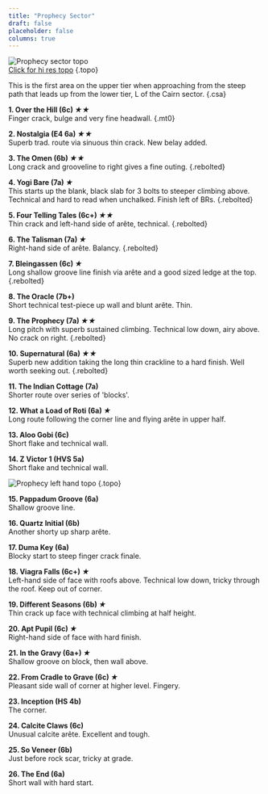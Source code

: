 ```yaml
---
title: "Prophecy Sector"
draft: false
placeholder: false
columns: true
---
```


            
![Prophecy sector topo](/img/peak/buxton/Harpur-Hill_Prophecy-Sector.jpg)  
[Click for hi res topo](/img/peak/buxton/Harpur-Hill_Prophecy-Sector_Hires.jpg)
{.topo}

This is the first area on the upper tier when approaching from the steep path that leads up from the lower tier, L of the Cairn sector.
{.csa}

**1. Over the Hill (6c) *★★***  
Finger crack, bulge and very fine headwall. 
{.mt0}

**2. Nostalgia (E4 6a) *★★***  
Superb trad. route via sinuous thin crack. New belay added. 

**3. The Omen (6b) *★★***  
Long crack and grooveline to right gives a fine outing. 
{.rebolted}  


**4. Yogi Bare (7a) *★***  
This starts up the blank, black slab for 3 bolts to steeper climbing above. Technical and hard to read when unchalked. Finish left of BRs. 
{.rebolted}

**5. Four Telling Tales (6c+) *★★***  
Thin crack and left-hand side of arête, technical. 
{.rebolted}

**6. The Talisman (7a) *★***  
Right-hand side of arête. Balancy. 
{.rebolted}

**7. Bleingassen (6c) *★***  
Long shallow groove line finish via arête and a good sized ledge at the top. 
{.rebolted}

**8. The Oracle (7b+)**  
Short technical test-piece up wall and blunt arête. Thin.

**9. The Prophecy (7a) *★★***  
Long pitch with superb sustained climbing. Technical low down, airy above. No crack on right. 
{.rebolted}

**10. Supernatural (6a) *★★***  
Superb new addition taking the long thin crackline to a hard finish. Well worth seeking out. 
{.rebolted}

**11. The Indian Cottage (7a)**  
Shorter route over series of 'blocks'.

**12. What a Load of Roti (6a) *★***  
Long route following the corner line and flying arête in upper half.

**13. Aloo Gobi (6c)**  
Short flake and technical wall. 

**14. Z Victor 1 (HVS 5a)**  
Short flake and technical wall. 


![Prophecy left hand topo](/img/peak/buxton/Harpur-Hill_Prophecy-Sector-LH.jpg)
{.topo}

**15. Pappadum Groove (6a)**  
Shallow groove line.

**16. Quartz Initial (6b)**  
Another shorty up sharp arête.

**17. Duma Key (6a)**  
Blocky start to steep finger crack finale.

**18. Viagra Falls (6c+) *★***  
Left-hand side of face with roofs above. Technical low down, tricky through the roof. Keep out of corner.

**19. Different Seasons (6b) *★***  
Thin crack up face with technical climbing at half height.

**20. Apt Pupil (6c) *★***  
Right-hand side of face with hard finish.

**21. In the Gravy (6a+) *★***  
Shallow groove on block, then wall above.

**22. From Cradle to Grave (6c) *★***  
Pleasant side wall of corner at higher level. Fingery.

**23. Inception (HS 4b)**  
The corner.

**24. Calcite Claws (6c)**  
Unusual calcite arête. Excellent and tough.

**25. So Veneer (6b)**  
Just before rock scar, tricky at grade.

**26. The End (6a)**  
Short wall with hard start.


